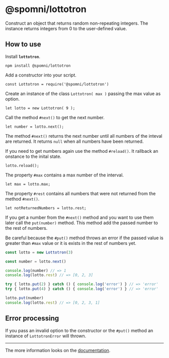 # @spomni/lottotron

Construct an object that returns random non-repeating integers.
The instance returns integers from 0 to the user-defined value.

## How to use

Install **`lottotron`**.

    npm install @spomni/lottotron

Add a constructor into your script.

    const Lottotron = require('@spomni/lottotron')

Create an instance of the class `Lottotron( max )` passing the max value as option.

    let lotto = new Lottotron( 9 );

Call the method `#next()` to get the next number.

    let number = lotto.next();

The method `#next()` returns the next number until all numbers of the inteval are returned. It returns `null` when all numbers have been returned.

If you need to get numbers again use the method `#reload()`. It rallback an onstance to the inital state.

    lotto.reload();

The property `#max` contains a max number of the interval.

    let max = lotto.max;

The property `#rest` contains all numbers that were not returned from the method `#next()`.

    let notReturnedNumbers = lotto.rest;

If you get a number from the `#next()` method and you want to use them later call the `put(number)` method. This method add the passed number to the rest of numbers.

Be careful because the `#put()` method throws an error if the passed value is greater than `#max` value or it is exists in the rest of numbers yet.

```javascript
const lotto = new Lottotron(3)

const number = lotto.next()

console.log(number) // => 1
console.log(lotto.rest) // => [0, 2, 3]

try { lotto.put(2) } catch () { console.log('error') } // => 'error'
try { lotto.put(4) } catch () { console.log('error') } // => 'error'

lotto.put(number)
console.log(lotto.rest) // => [0, 2, 3, 1]
```

## Error processing

If you pass an invalid option to the constructor or the `#put()` method an instance of `LottotronError` will thrown.


<hr>

The more information looks on the [documentation](https://spomni.github.io/lottotron).